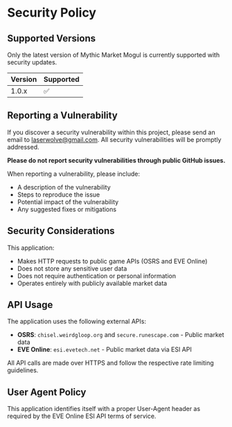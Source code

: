 # Security Policy

## Supported Versions

Only the latest version of Mythic Market Mogul is currently supported with security updates.

| Version | Supported          |
| ------- | ------------------ |
| 1.0.x   | :white_check_mark: |

## Reporting a Vulnerability

If you discover a security vulnerability within this project, please send an email to laserwolve@gmail.com. All security vulnerabilities will be promptly addressed.

**Please do not report security vulnerabilities through public GitHub issues.**

When reporting a vulnerability, please include:

- A description of the vulnerability
- Steps to reproduce the issue
- Potential impact of the vulnerability
- Any suggested fixes or mitigations

## Security Considerations

This application:

- Makes HTTP requests to public game APIs (OSRS and EVE Online)
- Does not store any sensitive user data
- Does not require authentication or personal information
- Operates entirely with publicly available market data

## API Usage

The application uses the following external APIs:

- **OSRS**: `chisel.weirdgloop.org` and `secure.runescape.com` - Public market data
- **EVE Online**: `esi.evetech.net` - Public market data via ESI API

All API calls are made over HTTPS and follow the respective rate limiting guidelines.

## User Agent Policy

This application identifies itself with a proper User-Agent header as required by the EVE Online ESI API terms of service.
